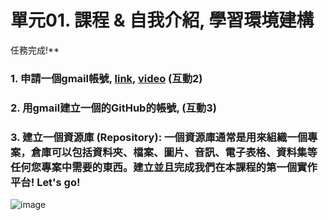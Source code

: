 # 單元01. 課程 & 自我介紹, 學習環境建構

任務完成!**

### **1. 申請一個gmail帳號, [link](https://accounts.google.com/signup/v2/webcreateaccount?flowName=GlifWebSignIn&flowEntry=SignUp), [video](https://www.youtube.com/watch?v=mR_JTMzomks) (互動2)**

### **2. 用gmail建立一個的GitHub的帳號**, **(互動3)**

### **3. 建立一個資源庫 (Repository):**  一個**資源庫**通常是用來組織一個專案，倉庫可以包括資料夾、檔案、圖片、音訊、電子表格、資料集等任何您專案中需要的東西。建立並且完成我們在本課程的第一個實作平台! **Let's go!**

![image](https://github.com/Grace-TA/Python2024/assets/89304181/3711750a-0793-4c00-95f1-935c5410d466)
